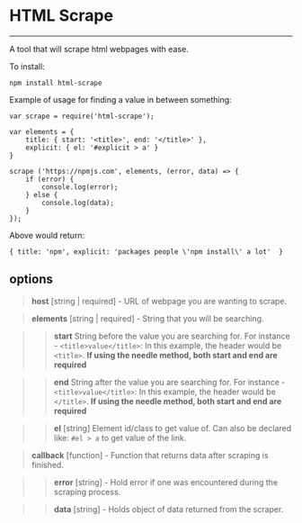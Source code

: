 # HTML Scrape
----------------

A tool that will scrape html webpages with ease.

To install:

`npm install html-scrape`

Example of usage for finding a value in between something:

	var scrape = require('html-scrape');

	var elements = {
		title: { start: '<title>', end: '</title>' },
		explicit: { el: '#explicit > a' }
	}

	scrape ('https://npmjs.com', elements, (error, data) => {
		if (error) {
			console.log(error);
		} else {
			console.log(data);
		}
	});

Above would return:

	{ title: 'npm', explicit: 'packages people \'npm install\' a lot'  }

## options
> **host** [string | required] - URL of webpage you are wanting to scrape.

> **elements** [string | required] - String that you will be searching.

> > **start** String before the value you are searching for. For instance - `<title>value</title>`: In this example, the header would be `<title>`. **If using the needle method, both start and end are required**

> > **end** String after the value you are searching for. For instance - `<title>value</title>`: In this example, the header would be `</title>`. **If using the needle method, both start and end are required**

> > **el** [string] Element id/class to get value of. Can also be declared like: `#el > a` to get value of the link.

> **callback** [function] - Function that returns data after scraping is finished.

> > **error** [string] - Hold error if one was encountered during the scraping process.

> > **data** [string] - Holds object of data returned from the scraper.

